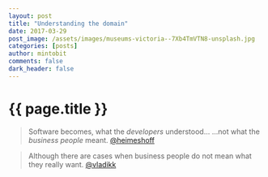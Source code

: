```yaml
---
layout: post
title: "Understanding the domain"
date: 2017-03-29
post_image: /assets/images/museums-victoria--7Xb4TmVTN8-unsplash.jpg
categories: [posts]
author: mintobit
comments: false
dark_header: false
---
```

# {{ page.title }}

> Software becomes, what the *developers* understood...
>...not what the *business people* meant. [@heimeshoff](https://twitter.com/heimeshoff)

> Although there are cases when business people do not mean what they really want. [@vladikk](https://twitter.com/vladikk)